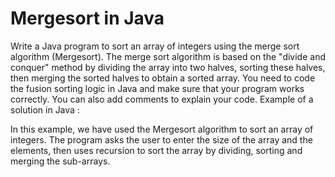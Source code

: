 # Mergesort in Java
Write a Java program to sort an array of integers using the merge sort algorithm (Mergesort). The merge sort algorithm is based on the "divide and conquer" method by dividing the array into two halves, sorting these halves, then merging the sorted halves to obtain a sorted array.
You need to code the fusion sorting logic in Java and make sure that your program works correctly. You can also add comments to explain your code.
Example of a solution in Java :

In this example, we have used the Mergesort algorithm to sort an array of integers. The program asks the user to enter the size of the array and the elements, then uses recursion to sort the array by dividing, sorting and merging the sub-arrays.